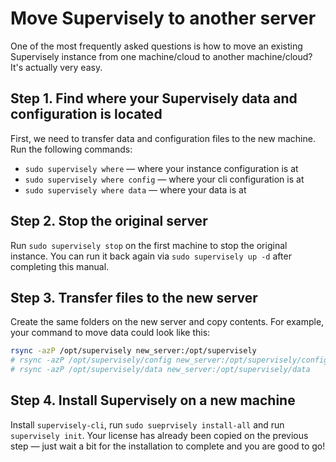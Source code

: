 # Move Supervisely to another server

One of the most frequently asked questions is how to move an existing Supervisely instance from one machine/cloud to another machine/cloud? It's actually very easy.

## Step 1. Find where your Supervisely data and configuration is located

First, we need to transfer data and configuration files to the new machine. Run the following commands:

- `sudo supervisely where` — where your instance configuration is at
- `sudo supervisely where config` — where your cli configuration is at
- `sudo supervisely where data` — where your data is at

## Step 2. Stop the original server

Run `sudo supervisely stop` on the first machine to stop the original instance. You can run it back again via `sudo supervisely up -d` after completing this manual.

## Step 3. Transfer files to the new server 

Create the same folders on the new server and copy contents. For example, your command to move data could look like this:

```bash
rsync -azP /opt/supervisely new_server:/opt/supervisely
# rsync -azP /opt/supervisely/config new_server:/opt/supervisely/config
# rsync -azP /opt/supervisely/data new_server:/opt/supervisely/data
```

## Step 4. Install Supervisely on a new machine

Install `supervisely-cli`, run `sudo sueprvisely install-all` and run `supervisely init`. Your license has already been copied on the previous step — just wait a bit for the installation to complete and you are good to go!
